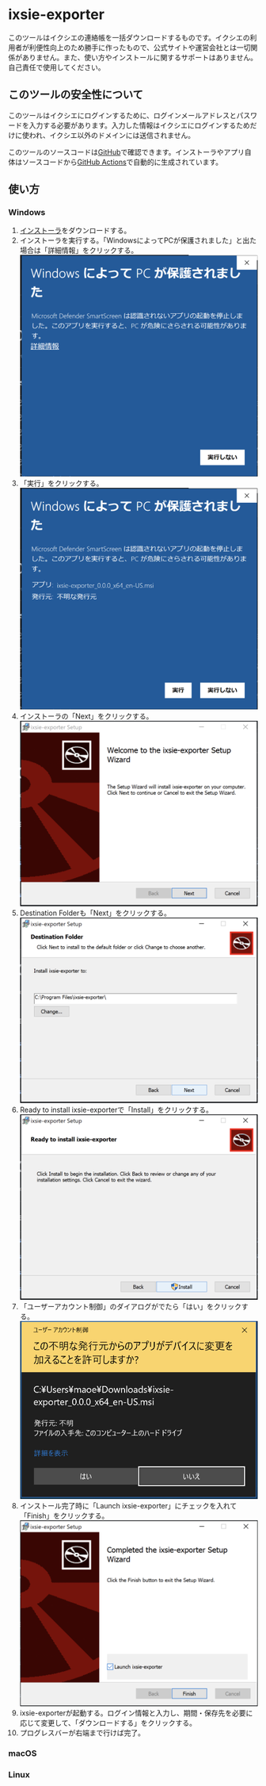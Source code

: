 # ixsie-exporter

このツールはイクシエの連絡帳を一括ダウンロードするものです。イクシエの利用者が利便性向上のため勝手に作ったもので、公式サイトや運営会社とは一切関係がありません。また、使い方やインストールに関するサポートはありません。自己責任で使用してください。

## このツールの安全性について

このツールはイクシエにログインするために、ログインメールアドレスとパスワードを入力する必要があります。入力した情報はイクシエにログインするためだけに使われ、イクシエ以外のドメインには送信されません。

このツールのソースコードは[GitHub](https://github.com/maoe/ixsie-exporter)で確認できます。インストーラやアプリ自体はソースコードから[GitHub Actions](https://github.com/maoe/ixsie-exporter/actions)で自動的に生成されています。

## 使い方

### Windows

1. [インストーラ](https://github.com/maoe/ixsie-exporter/releases/download/untagged-666b666aafefabf46765/ixsie-exporter_0.0.0_x64_en-US.msi)をダウンロードする。
2. インストーラを実行する。「WindowsによってPCが保護されました」と出た場合は「詳細情報」をクリックする。
    ![](img/windows-01.png)
3. 「実行」をクリックする。
    ![](img/windows-02.png)
4. インストーラの「Next」をクリックする。
    ![](img/windows-03.png)
5. Destination Folderも「Next」をクリックする。
    ![](img/windows-04.png)
6. Ready to install ixsie-exporterで「Install」をクリックする。
    ![](img/windows-05.png)
7. 「ユーザーアカウント制御」のダイアログがでたら「はい」をクリックする。
    ![](img/windows-06.png)
8. インストール完了時に「Launch ixsie-exporter」にチェックを入れて「Finish」をクリックする。
    ![](img/windows-07.png)
9. ixsie-exporterが起動する。ログイン情報と入力し、期間・保存先を必要に応じて変更して、「ダウンロードする」をクリックする。
10. プログレスバーが右端まで行けば完了。

### macOS

### Linux
